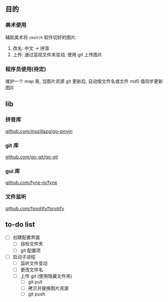 ## 目的

### 美术使用

辅助美术将 `sketch` 软件切好的图片:

1. 改名: 中文 -> 拼音
2. 上传: 通过监视文件夹变动, 使用 git 上传图片

### 程序员使用(待定)

维护一个 map 表, 当图片资源 git 更新后, 自动按文件名或文件 md5 值同步更新图片

## lib

### 拼音库

[github.com/mozillazg/go-pinyin](https://github.com/mozillazg/go-pinyin)

### git 库

[github.com/go-git/go-git](https://github.com/go-git/go-git)

### gui 库

[github.com/fyne-io/fyne](https://github.com/fyne-io/fyne)

### 文件监听

[github.com/fsnotify/fsnotify](https://github.com/fsnotify/fsnotify)

## to-do list

- [ ] 创建配置界面
  - [ ] 目标文件夹
  - [ ] git 配置项
- [ ] 启动子进程
  - [ ] 监听文件变动
  - [ ] 更改文件名
  - [ ] 上传 git (使用隐藏文件夹)
    - [ ] git pull
    - [ ] 拷贝并替换图片资源
    - [ ] git push
